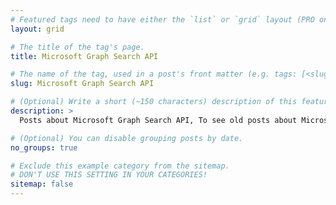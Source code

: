 ```yaml
---
# Featured tags need to have either the `list` or `grid` layout (PRO only).
layout: grid

# The title of the tag's page.
title: Microsoft Graph Search API

# The name of the tag, used in a post's front matter (e.g. tags: [<slug>]).
slug: Microsoft Graph Search API

# (Optional) Write a short (~150 characters) description of this featured tag.
description: >
  Posts about Microsoft Graph Search API, To see old posts about Microsoft Graph Search API, check out the [Microsoft Graph Search API](https://mohamadamer.com/blog/microsoft-graph-search-api) category.

# (Optional) You can disable grouping posts by date.
no_groups: true

# Exclude this example category from the sitemap.
# DON'T USE THIS SETTING IN YOUR CATEGORIES!
sitemap: false
---
```

